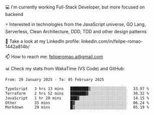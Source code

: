 💻 I'm currently working Full-Stack Developer, but more focused on backend

⚡ Interested in technologies from the JavaScript universe, GO Lang, Serverless, Clean Architecture, DDD, TDD and other design patterns

👥 Take a look at my LinkedIn profile: linkedin.com/in/felipe-romao-1442a814b/

📫 How to reach me: feliperomao.a@gmail.com

📊 Check my stats from WakaTime (VS Code) and GitHub:

<!--START_SECTION:waka-->

```txt
From: 29 January 2025 - To: 05 February 2025

TypeScript   3 hrs 13 mins   ████████▒░░░░░░░░░░░░░░░░   33.97 %
Terraform    2 hrs 52 mins   ███████▓░░░░░░░░░░░░░░░░░   30.32 %
JavaScript   1 hr 20 mins    ███▓░░░░░░░░░░░░░░░░░░░░░   14.15 %
Other        35 mins         █▓░░░░░░░░░░░░░░░░░░░░░░░   06.24 %
Markdown     29 mins         █▒░░░░░░░░░░░░░░░░░░░░░░░   05.19 %
```

<!--END_SECTION:waka-->
